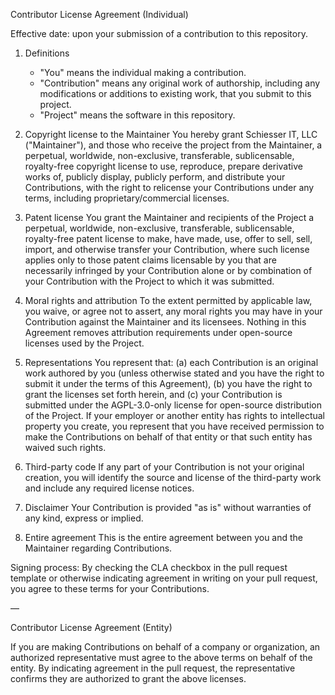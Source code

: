 Contributor License Agreement (Individual)

Effective date: upon your submission of a contribution to this repository.

1. Definitions
   - "You" means the individual making a contribution.
   - "Contribution" means any original work of authorship, including any modifications or additions to existing work, that you submit to this project.
   - "Project" means the software in this repository.

2. Copyright license to the Maintainer
   You hereby grant Schiesser IT, LLC ("Maintainer"), and those who receive the project from the Maintainer, a perpetual, worldwide, non-exclusive, transferable, sublicensable, royalty-free copyright license to use, reproduce, prepare derivative works of, publicly display, publicly perform, and distribute your Contributions, with the right to relicense your Contributions under any terms, including proprietary/commercial licenses.

3. Patent license
   You grant the Maintainer and recipients of the Project a perpetual, worldwide, non-exclusive, transferable, sublicensable, royalty-free patent license to make, have made, use, offer to sell, sell, import, and otherwise transfer your Contribution, where such license applies only to those patent claims licensable by you that are necessarily infringed by your Contribution alone or by combination of your Contribution with the Project to which it was submitted.

4. Moral rights and attribution
   To the extent permitted by applicable law, you waive, or agree not to assert, any moral rights you may have in your Contribution against the Maintainer and its licensees. Nothing in this Agreement removes attribution requirements under open-source licenses used by the Project.

5. Representations
   You represent that: (a) each Contribution is an original work authored by you (unless otherwise stated and you have the right to submit it under the terms of this Agreement), (b) you have the right to grant the licenses set forth herein, and (c) your Contribution is submitted under the AGPL-3.0-only license for open-source distribution of the Project. If your employer or another entity has rights to intellectual property you create, you represent that you have received permission to make the Contributions on behalf of that entity or that such entity has waived such rights.

6. Third-party code
   If any part of your Contribution is not your original creation, you will identify the source and license of the third-party work and include any required license notices.

7. Disclaimer
   Your Contribution is provided "as is" without warranties of any kind, express or implied.

8. Entire agreement
   This is the entire agreement between you and the Maintainer regarding Contributions.

Signing process: By checking the CLA checkbox in the pull request template or otherwise indicating agreement in writing on your pull request, you agree to these terms for your Contributions.

—

Contributor License Agreement (Entity)

If you are making Contributions on behalf of a company or organization, an authorized representative must agree to the above terms on behalf of the entity. By indicating agreement in the pull request, the representative confirms they are authorized to grant the above licenses.
